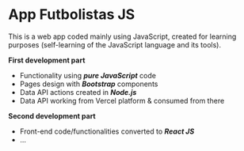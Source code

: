# App Futbolistas JS
This is a web app coded mainly using JavaScript, created for learning purposes (self-learning of the JavaScript language and its tools).

**First development part**
 - Functionality using _**pure JavaScript**_ code
 - Pages design with _**Bootstrap**_ components
 - Data API actions created in _**Node.js**_
 - Data API working from Vercel platform & consumed from there

**Second development part**
 - Front-end code/functionalities converted to _**React JS**_
 - ...

